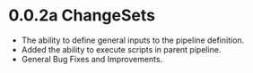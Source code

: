 # 0.0.2a ChangeSets 
- The ability to define general inputs to the pipeline definition.
- Added the ability to execute scripts in parent pipeline.
- General Bug Fixes and Improvements.